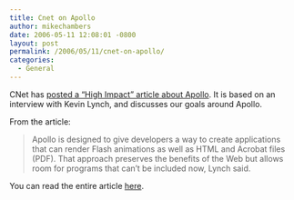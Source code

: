 ```yaml
---
title: Cnet on Apollo
author: mikechambers
date: 2006-05-11 12:08:01 -0800
layout: post
permalink: /2006/05/11/cnet-on-apollo/
categories:
  - General
---
```



CNet has [posted a &#8220;High Impact&#8221; article about Apollo][1]. It is based on an interview with Kevin Lynch, and discusses our goals around Apollo.

From the article:

> Apollo is designed to give developers a way to create applications that can render Flash animations as well as HTML and Acrobat files (PDF). That approach preserves the benefits of the Web but allows room for programs that can&#8217;t be included now, Lynch said.

You can read the entire article [here][1].

 [1]: http://news.com.com/Flash+to+jump+beyond+the+browser/2100-1007_3-6071005.html?tag=nefd.lede